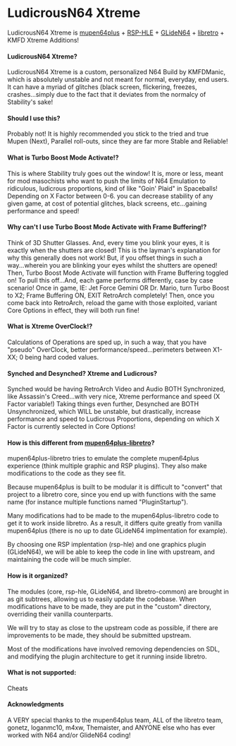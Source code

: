 # LudicrousN64 Xtreme

LudicrousN64 Xtreme is [mupen64plus](https://github.com/mupen64plus/mupen64plus-core) + [RSP-HLE](https://github.com/mupen64plus/mupen64plus-rsp-hle) + [GLideN64](https://github.com/gonetz/GLideN64) + [libretro](http://www.libretro.com/) + KMFD Xtreme Additions!

#### LudicrousN64 Xtreme?

LudicrousN64 Xtreme is a custom, personalized N64 Build by KMFDManic, which is absolutely unstable and not meant for normal, everyday, end users.  It can have a myriad of glitches (black screen, flickering, freezes, crashes...simply due to the fact that it deviates from the normalcy of Stability's sake!  

#### Should I use this?

Probably not!  It is highly recommended you stick to the tried and true Mupen (Next), Parallel roll-outs, since they are far more Stable and Reliable! 

#### What is Turbo Boost Mode Activate!?

This is where Stability truly goes out the window!  It is, more or less, meant for mod masochists who want to push the limits of N64 Emulation to ridiculous, ludicrous proportions, kind of like "Goin' Plaid" in Spaceballs!  Depending on X Factor between 0-6. you can decrease stability of any given game, at cost of potential glitches, black screens, etc...gaining performance and speed!

#### Why can't I use Turbo Boost Mode Activate with Frame Buffering!?

Think of 3D Shutter Glasses.  And, every time you blink your eyes, it is exactly when the shutters are closed!  This is the layman's explanation for why this generally does not work!  But, if you offset things in such a way...wherein you are blinking your eyes whilst the shutters are opened!  Then, Turbo Boost Mode Activate will function with Frame Buffering toggled on!  To pull this off...And, each game performs differently, case by case scenario!  Once in game, IE: Jet Force Gemini OR Dr. Mario, turn Turbo Boost to X2; Frame Buffering ON, EXIT RetroArch completely!  Then, once you come back into RetroArch, reload the game with those exploited, variant Core Options in effect, they will both run fine!  

#### What is Xtreme OverClock!?

Calculations of Operations are sped up, in such a way, that you have "pseudo" OverClock, better performance/speed...perimeters between X1-XX; 0 being hard coded values.

#### Synched and Desynched? Xtreme and Ludicrous?

Synched would be having RetroArch Video and Audio BOTH Synchronized, like Assassin's Creed...with very nice, Xtreme performance and speed (X Factor variable!)  Taking things even further, Desynched are BOTH Unsynchronized, which WILL be unstable, but drastically, increase performance and speed to Ludicrous Proportions, depending on which X Factor is currently selected in Core Options!

#### How is this different from [mupen64plus-libretro](https://github.com/libretro/mupen64plus-libretro)?

mupen64plus-libretro tries to emulate the complete mupen64plus experience (think multiple graphic and RSP plugins). They also make modifications to the code as they see fit.

Because mupen64plus is built to be modular it is difficult to "convert" that project to a libretro core, since you end up with functions with the same name (for instance multiple functions named "PluginStartup").

Many modifications had to be made to the mupen64plus-libretro code to get it to work inside libretro. As a result, it differs quite greatly from vanilla mupen64plus (there is no up to date GLideN64 implmentation for example).

By choosing one RSP implentation (rsp-hle) and one graphics plugin (GLideN64), we will be able to keep the code in line with upstream, and maintaining the code will be much simpler.

#### How is it organized?

The modules (core, rsp-hle, GLideN64, and libretro-common) are brought in as git subtrees, allowing us to easily update the codebase. When modifications have to be made, they are put in the "custom" directory, overriding their vanilla counterparts.

We will try to stay as close to the upstream code as possible, if there are improvements to be made, they should be submitted upstream.

Most of the modifications have involved removing dependencies on SDL, and modifying the plugin architecture to get it running inside libretro.
#### What is not supported:

Cheats

#### Acknowledgments

A VERY special thanks to the mupen64plus team, ALL of the libretro team, gonetz, loganmc10, m4xw, Themaister, and ANYONE else who has ever worked with N64 and/or GlideN64 coding! 
